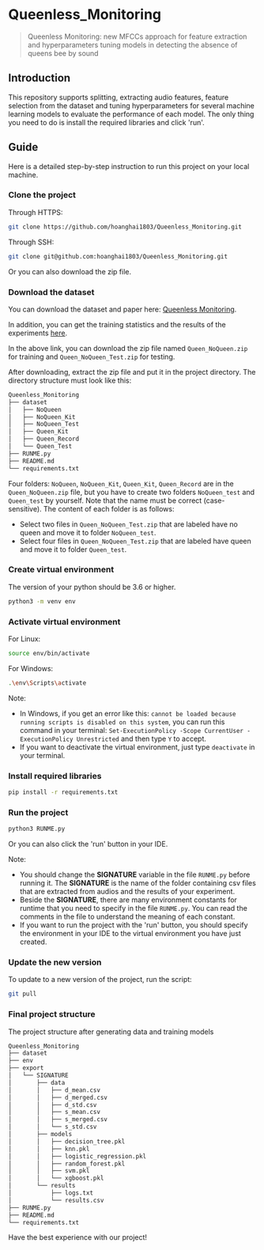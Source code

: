 # Queenless_Monitoring
> Queenless Monitoring: new MFCCs approach for feature extraction and hyperparameters tuning models in detecting the absence of queens bee by sound

## Introduction
This repository supports splitting, extracting audio features, feature selection from the dataset and tuning hyperparameters for several machine learning models to evaluate the performance of each model. The only thing you need to do is install the required libraries and click 'run'.

## Guide

Here is a detailed step-by-step instruction to run this project on your local machine.

### Clone the project

Through HTTPS:

```bash
git clone https://github.com/hoanghai1803/Queenless_Monitoring.git
```

Through SSH:

```bash
git clone git@github.com:hoanghai1803/Queenless_Monitoring.git
```

Or you can also download the zip file.

### Download the dataset

You can download the dataset and paper here: [Queenless Monitoring](https://fptuniversity-my.sharepoint.com/:u:/g/personal/thanhbknde170435_fpt_edu_vn/EVEQhDn80mZIoobaAepnDf0BcuWj5878KeuHo2Dvfrhv_w?e=XF9Ycl). 

In addition, you can get the training statistics and the results of the experiments [here](https://docs.google.com/spreadsheets/d/1rsPMrFoV7OyAkBHeVOlhnCXcu6J6t85suTIBVdy06LY/edit#gid=0).

In the above link, you can download the zip file named `Queen_NoQueen.zip` for training and `Queen_NoQueen_Test.zip` for testing.

After downloading, extract the zip file and put it in the project directory. The directory structure must look like this:

``` bash
Queenless_Monitoring
├── dataset
│   ├── NoQueen
│   ├── NoQueen_Kit
│   ├── NoQueen_Test
│   ├── Queen_Kit
│   ├── Queen_Record
│   └── Queen_Test
├── RUNME.py
├── README.md
└── requirements.txt
```

Four folders: `NoQueen`, `NoQueen_Kit`, `Queen_Kit`, `Queen_Record` are in the `Queen_NoQueen.zip` file, but you have to create two folders `NoQueen_test` and `Queen_test` by yourself. Note that the name must be correct (case-sensitive). The content of each folder is as follows:

- Select two files in `Queen_NoQueen_Test.zip` that are labeled have no queen and move it to folder `NoQueen_test`.
- Select four files in `Queen_NoQueen_Test.zip` that are labeled have queen and move it to folder `Queen_test`.

### Create virtual environment

The version of your python should be 3.6 or higher.

```bash
python3 -m venv env
```

### Activate virtual environment

For Linux:

```bash
source env/bin/activate
```

For Windows:

```bash
.\env\Scripts\activate
```

Note:
- In Windows, if you get an error like this: `cannot be loaded because running scripts is disabled on this system`, you can run this command in your terminal: `Set-ExecutionPolicy -Scope CurrentUser -ExecutionPolicy Unrestricted` and then type `Y` to accept.
- If you want to deactivate the virtual environment, just type `deactivate` in your terminal.

### Install required libraries

```bash
pip install -r requirements.txt
```

### Run the project

```bash
python3 RUNME.py
```

Or you can also click the 'run' button in your IDE.

Note:
- You should change the **SIGNATURE** variable in the file `RUNME.py` before running it. The **SIGNATURE** is the name of the folder containing csv files that are extracted from audios and the results of your experiment.
- Beside the **SIGNATURE**, there are many environment constants for runtime that you need to specify in the file `RUNME.py`. You can read the comments in the file to understand the meaning of each constant. 
- If you want to run the project with the 'run' button, you should specify the environment in your IDE to the virtual environment you have just created.

### Update the new version

To update to a new version of the project, run the script:

```bash
git pull
```

### Final project structure

The project structure after generating data and training models

``` bash
Queenless_Monitoring
├── dataset
├── env
├── export
│   └── SIGNATURE
│       ├── data
│       │   ├── d_mean.csv
│       │   ├── d_merged.csv
│       │   ├── d_std.csv
│       │   ├── s_mean.csv
│       │   ├── s_merged.csv
│       │   └── s_std.csv
│       ├── models
│       │   ├── decision_tree.pkl
│       │   ├── knn.pkl
│       │   ├── logistic_regression.pkl
│       │   ├── random_forest.pkl
│       │   ├── svm.pkl
│       │   └── xgboost.pkl
│       └── results
│           ├── logs.txt 
│           └── results.csv
├── RUNME.py
├── README.md
└── requirements.txt
```

Have the best experience with our project!
